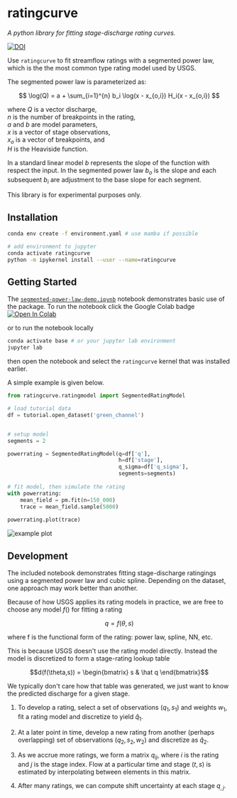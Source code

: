 # ratingcurve
*A python library for fitting stage-discharge rating curves.*

[![DOI](https://zenodo.org/badge/484096335.svg)](https://zenodo.org/badge/latestdoi/484096335)

Use `ratingcurve` to fit streamflow ratings with a segmented power law,
which is the the most common type rating model used by USGS.

The segmented power law is parameterized as:

$$
    \log(Q) = a + \sum_{i=1}^{n} b_i \log(x - x_{o,i}) H_i(x - x_{o,i})
$$

where
$Q$ is a vector discharge, \
$n$ is the number of breakpoints in the rating, \
$a$ and $b$ are model parameters, \
$x$ is a vector of stage observations, \
$x_o$ is a vector of breakpoints, and \
$H$ is the Heaviside function. 

In a standard linear model $b$ represents the slope of the function with respect the input.
In the segmented power law $b_o$ is the slope and each subsequent $b_i$ are adjustment to the base slope for each segment.

This library is for experimental purposes only.

## Installation

```sh
conda env create -f environment.yaml # use mamba if possible

# add environment to jupyter
conda activate ratingcurve
python -m ipykernel install --user --name=ratingcurve
```

## Getting Started
The [`segmented-power-law-demo.ipynb`](https://github.com/thodson-usgs/ratingcurve/blob/main/notebooks/segmented-power-law-demo.ipynb)
notebook demonstrates basic use of the package.
To run the notebook click the Google Colab badge \
[![Open In Colab](https://colab.research.google.com/assets/colab-badge.svg)](https://colab.research.google.com/github/thodson-usgs/ratingcurve/blob/master/notebooks/segmented-power-law-demo.ipynb)

or to run the notebook locally
```sh
conda activate base # or your jupyter lab environment
jupyter lab
```
then open the notebook and select the `ratingcurve` kernel that was installed earlier.

A simple example is given below.

```python
from ratingcurve.ratingmodel import SegmentedRatingModel

# load tutorial data
df = tutorial.open_dataset('green_channel')


# setup model
segments = 2

powerrating = SegmentedRatingModel(q=df['q'],
                                   h=df['stage'], 
                                   q_sigma=df['q_sigma'],
                                   segments=segments)
                                   
# fit model, then simulate the rating
with powerrating:
    mean_field = pm.fit(n=150_000)
    trace = mean_field.sample(5000)
    
powerrating.plot(trace)
```
![example plot](https://github.com/thodson-usgs/ratingcurve/blob/main/paper/green_example.png?raw=true)


##  Development
The included notebook demonstrates fitting stage-discharge ratingings using a segmented power law and cubic spline.
Depending on the dataset, one approach may work better than another. 

Because of how USGS applies its rating models in practice, we are free to choose any model $f()$ for fitting a rating

$$q = f(\theta,s)$$

where f is the functional form of the rating: power law, spline, NN, etc.

This is because USGS doesn't use the rating model directly.
Instead the model is discretized to form a stage-rating lookup table

$$d(f(\theta,s)) = \begin{bmatrix} s & \hat q \end{bmatrix}$$

We typically don't care how that table was generated,
we just want to know the predicted discharge for a given stage. 


1. To develop a rating, select a set of observations $(q_1, s_1)$ and weights $w_1$, fit a rating model and  discretize to yield $\hat q_1$.

1. At a later point in time, develop a new rating from another (perhaps overlapping) set of observations $(q_2, s_2, w_2)$ and discretize as $\hat q_2$.

1. As we accrue more ratings, we form a matrix $q_{ij}$, where $i$ is the rating and $j$ is the stage index. Flow at a particular time and stage  $(t, s)$ is estimated by interpolating between elements in this matrix.

1. After many ratings, we can compute shift uncertainty at each stage $q_{,j}$.
